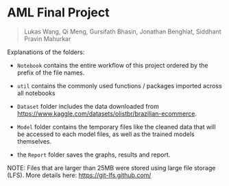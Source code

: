 # AML Final Project

> Lukas Wang, Qi Meng, Gursifath Bhasin, Jonathan Benghiat, Siddhant Pravin Mahurkar

Explanations of the folders:

- `Notebook` contains the entire workflow of this project ordered by the prefix of the file names.

- `util` contains the commonly used functions / packages imported across all notebooks

- `Dataset` folder includes the data downloaded from https://www.kaggle.com/datasets/olistbr/brazilian-ecommerce.

- `Model` folder contains the temporary files like the cleaned data that will be accessed to each model files, as well as the trained models themselves.

- the `Report` folder saves the graphs, results and report.

NOTE: Files that are larger than 25MB were stored using large file storage (LFS). More details here: https://git-lfs.github.com/
